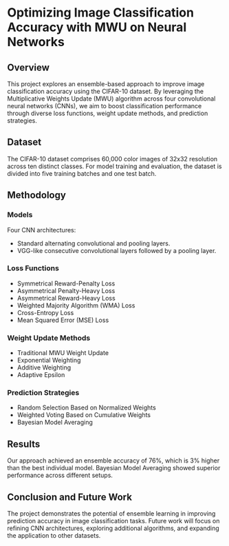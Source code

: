 # Optimizing Image Classification Accuracy with MWU on Neural Networks

## Overview

This project explores an ensemble-based approach to improve image classification accuracy using the CIFAR-10 dataset. By leveraging the Multiplicative Weights Update (MWU) algorithm across four convolutional neural networks (CNNs), we aim to boost classification performance through diverse loss functions, weight update methods, and prediction strategies.

## Dataset

The CIFAR-10 dataset comprises 60,000 color images of 32x32 resolution across ten distinct classes. For model training and evaluation, the dataset is divided into five training batches and one test batch.

## Methodology
### Models
Four CNN architectures:
- Standard alternating convolutional and pooling layers.
- VGG-like consecutive convolutional layers followed by a pooling layer.
### Loss Functions
- Symmetrical Reward-Penalty Loss
- Asymmetrical Penalty-Heavy Loss
- Asymmetrical Reward-Heavy Loss
- Weighted Majority Algorithm (WMA) Loss
- Cross-Entropy Loss
- Mean Squared Error (MSE) Loss
### Weight Update Methods
- Traditional MWU Weight Update
- Exponential Weighting
- Additive Weighting
- Adaptive Epsilon
### Prediction Strategies
- Random Selection Based on Normalized Weights
- Weighted Voting Based on Cumulative Weights
- Bayesian Model Averaging

## Results
Our approach achieved an ensemble accuracy of 76%, which is 3% higher than the best individual model. Bayesian Model Averaging showed superior performance across different setups.

## Conclusion and Future Work
The project demonstrates the potential of ensemble learning in improving prediction accuracy in image classification tasks. Future work will focus on refining CNN architectures, exploring additional algorithms, and expanding the application to other datasets.
